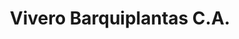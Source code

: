 ---
title: "Vivero Barquiplantas C.A."
url: /barquisimeto/vivero-barquiplantas-c-a/
shop: centro de jardinería
---